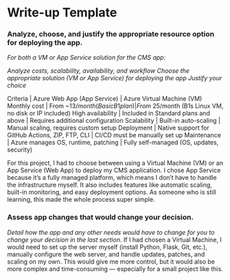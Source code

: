 # Write-up Template

### Analyze, choose, and justify the appropriate resource option for deploying the app.

*For both a VM or App Service solution for the CMS app:*

*Analyze costs, scalability, availability, and workflow*
*Choose the appropriate solution (VM or App Service) for deploying the app*
*Justify your choice*

Criteria           | Azure Web App (App Service)                       | Azure Virtual Machine (VM)
Monthly cost       | From ~$13/month (Basic B1 plan)                   | From ~$25/month (B1s Linux VM, no disk or IP included)
High availability  | Included in Standard plans and above              | Requires additional configuration
Scalability	       | Built-in auto-scaling                             | Manual scaling, requires custom setup
Deployment         | Native support for GitHub Actions, ZIP, FTP, CLI  | CI/CD must be manually set up
Maintenance        | Azure manages OS, runtime, patching               | Fully self-managed (OS, updates, security)

For this project, I had to choose between using a Virtual Machine (VM) or an App Service (Web App) to deploy my CMS application. I chose App Service because it’s a fully managed platform, which means I don’t have to handle the infrastructure myself. It also includes features like automatic scaling, built-in monitoring, and easy deployment options. As someone who is still learning, this made the whole process super simple.

### Assess app changes that would change your decision.

*Detail how the app and any other needs would have to change for you to change your decision in the last section.* 
If I had chosen a Virtual Machine, I would need to set up the server myself (install Python, Flask, Git, etc.), manually configure the web server, and handle updates, patches, and scaling on my own.
This would give me more control, but it would also be more complex and time-consuming — especially for a small project like this.
